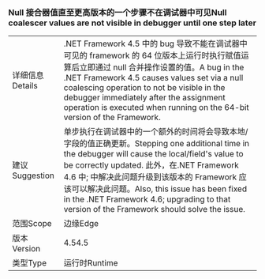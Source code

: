 ### <a name="null-coalescer-values-are-not-visible-in-debugger-until-one-step-later"></a><span data-ttu-id="e6163-101">Null 接合器值直至更高版本的一个步骤不在调试器中可见</span><span class="sxs-lookup"><span data-stu-id="e6163-101">Null coalescer values are not visible in debugger until one step later</span></span>

|   |   |
|---|---|
|<span data-ttu-id="e6163-102">详细信息</span><span class="sxs-lookup"><span data-stu-id="e6163-102">Details</span></span>|<span data-ttu-id="e6163-103">.NET Framework 4.5 中的 bug 导致不能在调试器中可见的 framework 的 64 位版本上运行时执行赋值运算后立即通过 null 合并操作设置的值。</span><span class="sxs-lookup"><span data-stu-id="e6163-103">A bug in the .NET Framework 4.5 causes values set via a null coalescing operation to not be visible in the debugger immediately after the assignment operation is executed when running on the 64-bit version of the Framework.</span></span>|
|<span data-ttu-id="e6163-104">建议</span><span class="sxs-lookup"><span data-stu-id="e6163-104">Suggestion</span></span>|<span data-ttu-id="e6163-105">单步执行在调试器中的一个额外的时间将会导致本地/字段的值正确更新。</span><span class="sxs-lookup"><span data-stu-id="e6163-105">Stepping one additional time in the debugger will cause the local/field's value to be correctly updated.</span></span> <span data-ttu-id="e6163-106">此外，在.NET Framework 4.6 中; 中解决此问题升级到该版本的 Framework 应该可以解决此问题。</span><span class="sxs-lookup"><span data-stu-id="e6163-106">Also, this issue has been fixed in the .NET Framework 4.6; upgrading to that version of the Framework should solve the issue.</span></span>|
|<span data-ttu-id="e6163-107">范围</span><span class="sxs-lookup"><span data-stu-id="e6163-107">Scope</span></span>|<span data-ttu-id="e6163-108">边缘</span><span class="sxs-lookup"><span data-stu-id="e6163-108">Edge</span></span>|
|<span data-ttu-id="e6163-109">版本</span><span class="sxs-lookup"><span data-stu-id="e6163-109">Version</span></span>|<span data-ttu-id="e6163-110">4.5</span><span class="sxs-lookup"><span data-stu-id="e6163-110">4.5</span></span>|
|<span data-ttu-id="e6163-111">类型</span><span class="sxs-lookup"><span data-stu-id="e6163-111">Type</span></span>|<span data-ttu-id="e6163-112">运行时</span><span class="sxs-lookup"><span data-stu-id="e6163-112">Runtime</span></span>|

